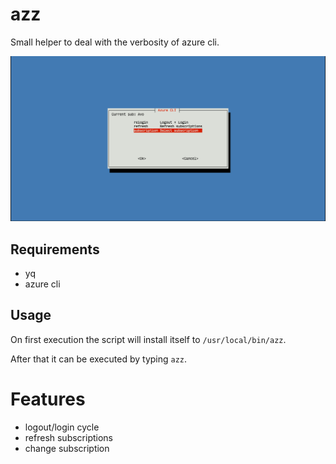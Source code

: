 # azz

Small helper to deal with the verbosity of azure cli.

![](media/screenshot1.png)

## Requirements

- yq
- azure cli

## Usage

On first execution the script will install itself to `/usr/local/bin/azz`.

After that it can be executed by typing `azz`.

# Features

- logout/login cycle
- refresh subscriptions
- change subscription
